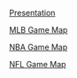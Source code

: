 <a href="https://docs.google.com/viewer?url=https://github.com/holden-herrell/IST718_GROUP_PROJECT_VIZ/raw/master/IST718_Final_Project_Presentation.pdf">Presentation</a>

<a href="https://holden-herrell.github.io/IST718_GROUP_PROJECT_VIZ/MLBGameMap.html">MLB Game Map</a>

<a href="https://holden-herrell.github.io/IST718_GROUP_PROJECT_VIZ/NBAGameMap.html">NBA Game Map</a>

<a href="https://holden-herrell.github.io/IST718_GROUP_PROJECT_VIZ/NFLGameMap.html">NFL Game Map</a>

